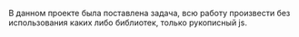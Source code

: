 В данном проекте была поставлена задача, всю работу произвести без использования каких либо библиотек, только рукописный js.
